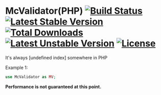 # McValidator(PHP) [![Build Status](https://img.shields.io/travis/mcvalidator/mcvalidator-php.svg)](https://travis-ci.org/mcvalidator/mcvalidator-php) [![Latest Stable Version](https://img.shields.io/packagist/v/mcvalidator/mcvalidator-php.svg)](https://packagist.org/packages/mcvalidator/mcvalidator-php) [![Total Downloads](https://img.shields.io/packagist/dt/mcvalidator/mcvalidator-php.svg)](https://packagist.org/packages/mcvalidator/mcvalidator-php) [![Latest Unstable Version](https://img.shields.io/packagist/vpre/mcvalidator/mcvalidator-php.svg)](https://packagist.org/packages/mcvalidator/mcvalidator-php) [![License](https://img.shields.io/github/license/mcvalidator/mcvalidator-php.svg)](https://github.com/mcvalidator/mcvalidator-php/blob/master/LICENSE)

It's always [undefined index] somewhere in PHP

Example 1:
```php
use McValidator as MV;

```

__Performance is not guaranteed at this point.__